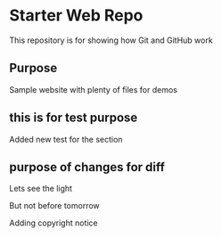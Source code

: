 # Starter Web Repo

This repository is for showing how Git and GitHub work

## Purpose

Sample website with plenty of files for demos


## this is for test purpose

Added new test for the section


## purpose of changes for diff

Lets see the light


But not before tomorrow

Adding copyright notice